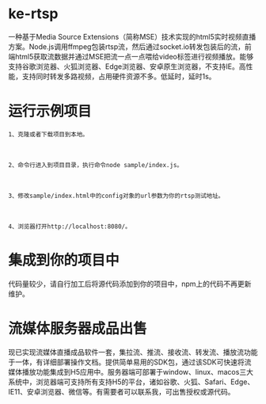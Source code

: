 # ke-rtsp
一种基于Media Source Extensions（简称MSE）技术实现的html5实时视频直播方案。Node.js调用ffmpeg包装rtsp流，然后通过socket.io转发包装后的流，前端html5获取流数据并通过MSE把流一点一点喂给video标签进行视频播放。能够支持谷歌浏览器、火狐浏览器、Edge浏览器、安卓原生浏览器，不支持IE。高性能，支持同时转发多路视频，占用硬件资源不多。低延时，延时1s。

# 运行示例项目
    1、克隆或者下载项目到本地。
<br/>

    2、命令行进入到项目目录，执行命令node sample/index.js。
<br/>

    3、修改sample/index.html中的config对象的url参数为你的rtsp测试地址。
<br/>

    4、浏览器打开http://localhost:8080/。

# 集成到你的项目中
代码量较少，请自行加工后将源代码添加到你的项目中，npm上的代码不再更新维护。

# 流媒体服务器成品出售
现已实现流媒体直播成品软件一套，集拉流、推流、接收流、转发流、播放流功能于一体，有详细部署操作文档。提供简单易用的SDK包，通过该SDK可快速将流媒体播放功能集成到H5应用中。服务器端可部署于window、linux、macos三大系统中，浏览器端可支持所有支持H5的平台，诸如谷歌、火狐、Safari、Edge、IE11、安卓浏览器、微信等。有需要者可以联系我，可出售授权或源代码。
